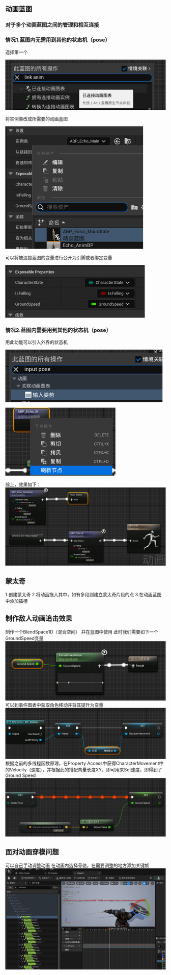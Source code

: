 ## 动画蓝图
### 对于多个动画蓝图之间的管理和相互连接
### 情况1.蓝图内无需用到其他的状态机（pose）
选择第一个

![输入图片说明](/imgs/2024-08-10/mVo6rSwdiVyKyXyx.png)

将实例类改成所需要的动画蓝图

![输入图片说明](/imgs/2024-08-10/naEsKT8lRQItoYAN.png)

可以将被连接蓝图的变量进行公开为引脚或者绑定变量

![输入图片说明](/imgs/2024-08-10/nZYZyXslRRsw3mx1.png)

### 情况2.蓝图内需要用到其他的状态机（pose）
用此功能可以引入外界的状态机

![输入图片说明](/imgs/2024-08-10/4sie3gnHe5hwM6g4.png)

![输入图片说明](/imgs/2024-08-10/qjb6OY6RlLu8IsSv.png)

综上，效果如下：
![输入图片说明](/imgs/2024-08-10/Nrk5mKumbDJMKmiO.png)
## 蒙太奇
1.创建蒙太奇
2.将动画拖入其中，如有多段则建立蒙太奇片段的点
3.在动画蓝图中添加插槽

## 制作敌人动画追击效果
制作一个BlendSpace1D（混合空间）
并在蓝图中使用
此时我们需要如下一个GroundSpeed变量
![输入图片说明](/imgs/2024-08-20/HiMxPdPR6yKxa9VF.png)
可以到事件图表中获取角色移动并将其提升为变量
![输入图片说明](/imgs/2024-08-20/bJ4zFCLCQaQkDCjW.png)
根据之前的多线程函数原理，在Property Access中获得CharacterMovement中的Velocity（速度），并根据此的搭配向量长度XY，即可用来Set速度，即得到了Ground Speed
![输入图片说明](/imgs/2024-08-20/XUqEl0UcQOJEwqIu.png)
## 面对动画穿模问题
可以自己手动调整动画
在动画内选择骨骼，在需要调整的地方添加关键帧
![输入图片说明](/imgs/2024-08-23/tjoAE6OvDjlyzlBk.png)


<!--stackedit_data:
eyJoaXN0b3J5IjpbMzY4OTE2ODY5LDEyMzU3ODMzNDksMjAwNz
E3NzcwLC01ODkxMTc2MiwtOTI3MTg1NjA2LC0yMDI1MzkyMDgz
LDgxMTEyNjE4OSw3MDQ2OTM3MzEsNzkyMjc3NTEwXX0=
-->